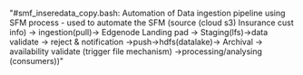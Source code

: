  "#smf_inseredata_copy.bash: Automation of Data ingestion pipeline using SFM process - used to automate the SFM (source (cloud s3) Insurance cust info) -> ingestion(pull)-> Edgenode Landing pad -> Staging(lfs)->data validate -> reject & notification ->push->hdfs(datalake)-> Archival -> availability validate (trigger file mechanism) ->processing/analysing (consumers))"